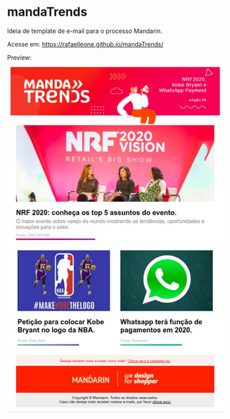 # mandaTrends
Ideia de template de e-mail para o processo Mandarin.

Acesse em:
https://rafaelleone.github.io/mandaTrends/

Preview:
![Preview](img/preview.jpeg)
